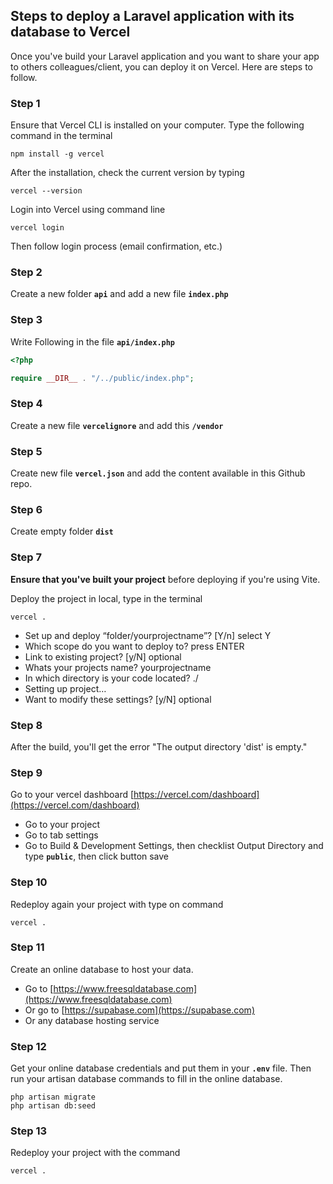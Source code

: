 
## Steps to deploy a Laravel application with its database to Vercel
Once you've build your Laravel application and you want to share your app to others colleagues/client, you can deploy it on Vercel. Here are steps to follow.

### **Step 1**

Ensure that Vercel CLI is installed on your computer. Type the following command in the terminal
``` console
npm install -g vercel
```

After the installation, check the current version by typing 
``` console
vercel --version
```

Login into Vercel using command line 
``` console
vercel login 
```
Then follow login process (email confirmation, etc.)

### **Step 2**

Create a new folder **`api`** and add a new file **`index.php`**


### **Step 3**

Write Following in the file **`api/index.php`**

``` php
<?php  

require __DIR__ . "/../public/index.php";
```


### **Step 4**

Create a new file **`vercelignore`** and add this **`/vendor`**



### **Step 5**

Create new file **`vercel.json`** and add the content available in this Github repo.


### **Step 6**

Create empty folder **`dist`**


### **Step 7**

**Ensure that you've built your project** before deploying if you're using Vite.

Deploy the project in local, type in the terminal 
``` console
vercel . 
```

* Set up and deploy “folder/yourprojectname”? \[Y/n] select Y
* Which scope do you want to deploy to? press ENTER
* Link to existing project? \[y/N] optional
* Whats your projects name? yourprojectname
* In which directory is your code located? ./
* Setting up project…
* Want to modify these settings? \[y/N] optional


### **Step 8**

After the build, you'll get the error "The output directory 'dist' is empty."


### **Step 9**

Go to your vercel dashboard [https://vercel.com/dashboard](https://vercel.com/dashboard) 

* Go to your project
* Go to tab settings
* Go to Build & Development Settings, then checklist Output Directory and type **`public`**, then click button save



### **Step 10**

Redeploy again your project with type on command 
``` console
vercel . 
```


### **Step 11**

Create an online database to host your data.
* Go to [https://www.freesqldatabase.com](https://www.freesqldatabase.com)
* Or go to [https://supabase.com](https://supabase.com)
* Or any database hosting service


### **Step 12**

Get your online database credentials and put them in your **`.env`** file.
Then run your artisan database commands to fill in the online database.
``` console
php artisan migrate
php artisan db:seed
```



### **Step 13**

Redeploy your project with the command 
``` console
vercel . 
```
